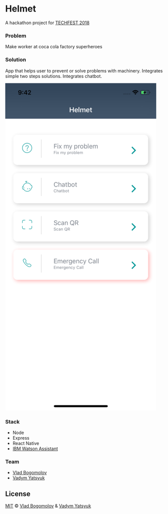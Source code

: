 # Helmet

A hackathon project for [TECHFEST 2018](https://www.techfestmunich.com)

### Problem
Make worker at coca cola factory superheroes

### Solution
App that helps user to prevent or solve problems with machinery.
Integrates simple two steps solutions. Integrates chatbot.

<img src="https://github.com/VadimDez/Helmet/blob/master/screen.png" width="480">

### Stack
* Node
* Express
* React Native
* [IBM Watson Assistant](https://console.bluemix.net/catalog/services/watson-assistant-formerly-conversation)

### Team

* [Vlad Bogomolov](https://github.com/KoniRus)
* [Vadym Yatsyuk](https://github.com/vadimdez)


## License

[MIT](https://tldrlegal.com/license/mit-license) © [Vlad Bogomolov](https://github.com/KoniRus) & [Vadym Yatsyuk](https://github.com/vadimdez) 

